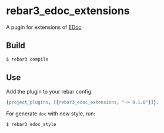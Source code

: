 # rebar3_edoc_extensions

A pugin for extensions of [EDoc](https://www.erlang.org/doc/apps/edoc/chapter.html)

## Build

```sh
$ rebar3 compile
```

## Use

Add the plugin to your rebar config:

```erlang
{project_plugins, [{rebar3_edoc_extensions, "~> 0.1.0"}]}.
```

For generate `doc` with new style, run:
```sh
$ rebar3 edoc_style
```
